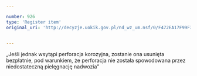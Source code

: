 ```yaml
---

number: 926
type: 'Register item'
original_uri: 'http://decyzje.uokik.gov.pl/nd_wz_um.nsf/0/F472EA17F99F30B8C12572DD0032974A?OpenDocument'


---
```


„Jeśli jednak wsytąpi perforacja korozyjna, zostanie ona usunięta bezpłatnie, pod warunkiem, że perforacja nie została spowodowana przez niedostateczną pielęgnację nadwozia”
